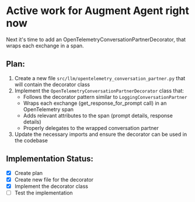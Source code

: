 # Active work for Augment Agent right now

Next it's time to add an OpenTelemetryConversationPartnerDecorator, that wraps each exchange in a span.

## Plan:

1. Create a new file `src/llm/opentelemetry_conversation_partner.py` that will contain the decorator class
2. Implement the `OpenTelemetryConversationPartnerDecorator` class that:
   - Follows the decorator pattern similar to `LoggingConversationPartner`
   - Wraps each exchange (get_response_for_prompt call) in an OpenTelemetry span
   - Adds relevant attributes to the span (prompt details, response details)
   - Properly delegates to the wrapped conversation partner
3. Update the necessary imports and ensure the decorator can be used in the codebase

## Implementation Status:
- [x] Create plan
- [x] Create new file for the decorator
- [x] Implement the decorator class
- [ ] Test the implementation